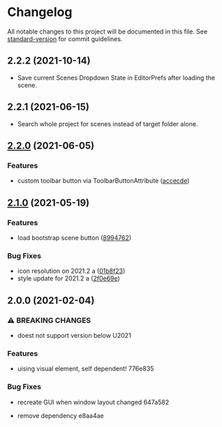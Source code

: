 # Changelog

All notable changes to this project will be documented in this file. See [standard-version](https://github.com/conventional-changelog/standard-version) for commit guidelines.

## 2.2.2 (2021-10-14)

* Save current Scenes Dropdown State in EditorPrefs after loading the scene.

## 2.2.1 (2021-06-15)

* Search whole project for scenes instead of target folder alone.

## [2.2.0](https://github.com/BennyKok/unity-toolbar-buttons/compare/v2.1.0...v2.2.0) (2021-06-05)


### Features

* custom toolbar button via ToolbarButtonAttribute ([accecde](https://github.com/BennyKok/unity-toolbar-buttons/commit/accecde68615ff22d378b91e0c14cda5a91f1f75))

## [2.1.0](https://github.com/BennyKok/unity-toolbar-buttons/compare/v2.0.0...v2.1.0) (2021-05-19)


### Features

* load bootstrap scene button ([8994762](https://github.com/BennyKok/unity-toolbar-buttons/commit/899476263c94d392d869ca22f49b58c3f8fca4c3))


### Bug Fixes

* icon resolution on 2021.2 a ([01b8f23](https://github.com/BennyKok/unity-toolbar-buttons/commit/01b8f235bf60f9b7cb09e03ac5343c00fb1e6a99))
* style update for 2021.2 a ([2f0e69e](https://github.com/BennyKok/unity-toolbar-buttons/commit/2f0e69ea6885a2b386422727d134e67803054ed7))

## 2.0.0 (2021-02-04)


### ⚠ BREAKING CHANGES

* doest not support version below U2021

### Features

* uising visual element, self dependent! 776e835


### Bug Fixes

* recreate GUI when window layout changed 647a582


* remove dependency e8aa4ae
